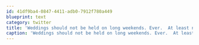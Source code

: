 ```yaml
---
id: 41df9ba4-0847-4411-adb0-7912f780a449
blueprint: text
category: twitter
title: 'Weddings should not be held on long weekends. Ever.  At least not if you want me to be there :)'
caption: 'Weddings should not be held on long weekends. Ever.  At least not if you want me to be there :)'
---
```


